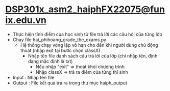 # DSP301x_asm2_haiphFX22075@funix.edu.vn
- Thực hiện tính điểm của học sinh từ file trả lời các câu hỏi của từng lớp
- Chạy file hai_phihoang_grade_the_exams.py
	- Hệ thống chạy vòng lặp vô hạn cho đến khi người dùng chủ động thoát (nhập exit tại bước chọn classX)	
		+ Nhập tên file danh sách câu trả lời của lớp (chỉ nhập tên, định dạng mặc định là txt) 
			+ Nếu nhập "exit"  => thoát khỏi chương trình
			+ Nhập classX => trả ra điểm của từng thí sinh
- Input : Nhập tên file 
- Output : File kết quả trả ra trong thư mục haiph_output
